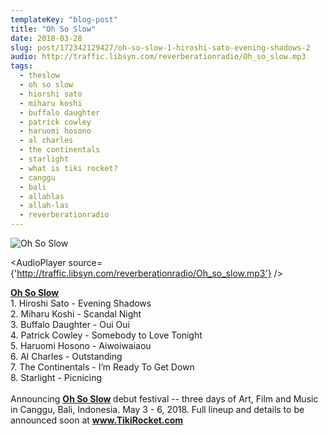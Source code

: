 ```yaml
---
templateKey: "blog-post"
title: "Oh So Slow"
date: 2018-03-28
slug: post/172342129427/oh-so-slow-1-hiroshi-sato-evening-shadows-2
audio: http://traffic.libsyn.com/reverberationradio/Oh_so_slow.mp3
tags:
  - theslow
  - oh so slow
  - hiorshi sato
  - miharu koshi
  - buffalo daughter
  - patrick cowley
  - haruomi hosono
  - al charles
  - the continentals
  - starlight
  - what is tiki rocket?
  - canggu
  - bali
  - allahlas
  - allah-las
  - reverberationradio
---
```


![Oh So Slow](../images/b046198ab886bc2c7b295c95c8f9435ead230864f239906ea67d7b1906d00beb.png)

<AudioPlayer source={'http://traffic.libsyn.com/reverberationradio/Oh_so_slow.mp3'} />

<p><b><a href="http://traffic.libsyn.com/reverberationradio/Oh_so_slow.mp3">Oh So Slow</a></b><b><br /></b>1. Hiroshi Sato - Evening Shadows &nbsp;<br />2. Miharu Koshi - Scandal Night<br />3. Buffalo Daughter - Oui Oui<br />4. <a>Patrick Cowley</a> - Somebody to Love Tonight<br />5. <a>Haruomi Hosono</a> - Aiwoiwaiaou<br />6. Al Charles - Outstanding <br />7. The Continentals - I&rsquo;m Ready To Get Down<br />8. Starlight - Picnicing&nbsp;<br /><br />Announcing <b><a href="http://tikirocket.com/oh-so-slow">Oh So Slow</a>&nbsp;</b>debut festival -- three days of Art, Film and Music in Canggu, Bali, Indonesia. May 3 - 6, 2018. Full lineup and details to be announced soon at <a href="www.TikiRocket.com"><b>www.TikiRocket.com</b></a><br /></p>
